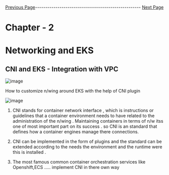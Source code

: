 

[Previous Page](https://github.com/EtricKombat/Course_Practical_Guide_EKS/blob/master/_docs/ch2/installing_the_bookstore_p2.md)---------------------------------------------------- [Next Page](https://github.com/EtricKombat/Course_Practical_Guide_EKS/blob/master/_docs/ch2/demo_cni.md)



# Chapter - 2 
# Networking and EKS

## CNI and EKS - Integration with VPC

![image](https://user-images.githubusercontent.com/33585301/119602045-f89cb480-be07-11eb-8243-9dbd77d9b7a9.png)

How to customize n/wing around EKS with the help of CNI plugin



![image](https://user-images.githubusercontent.com/33585301/119602981-f3406980-be09-11eb-82ba-acfccc626aa0.png)




1) CNI stands for container network interface , which is instructions or guidelines that a container environment needs to have related to the administration of the n/wing .
Maintaining containers in terms of n/w itss one of most important part on its success . so CNI is an standard that defines how a container engines manage there connections.

2) CNI can be implemented in the form of plugins and the standard can be extended according to the needs the environment and the runtime were this is installed .

3) The most famous common container orchestration services like Openshift,ECS ..... implement CNI in there own way
